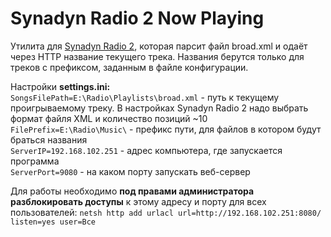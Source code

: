 # Synadyn Radio 2 Now Playing

Утилита для [Synadyn Radio 2](https://synadyn.com/catalog/synadin_radio_dsa.102/), которая парсит файл broad.xml и одаёт через HTTP название текущего трека.
Названия берутся только для треков с префиксом, заданным в файле конфигурации.

Настройки **settings.ini:**  
`SongsFilePath=E:\Radio\Playlists\broad.xml`  - путь к текущему проигрываемому треку. В настройках Synadyn Radio 2 надо выбрать формат файля XML и количество позиций ~10  
`FilePrefix=E:\Radio\Music\` - префикс пути, для файлов в котором будут браться названия  
`ServerIP=192.168.102.251` - адрес компьютера, где запускается программа  
`ServerPort=9080` - на каком порту запускать веб-сервер  

Для работы необходимо **под правами администратора разблокировать доступы** к этому адресу и порту для всех пользователей:
`netsh http add urlacl url=http://192.168.102.251:8080/ listen=yes user=Все`
